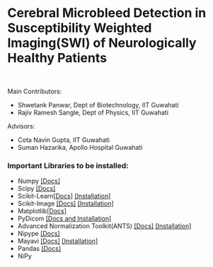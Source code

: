 # Cerebral Microbleed Detection in Susceptibility Weighted Imaging(SWI) of Neurologically Healthy Patients
</br>
<p>Main Contributors:
<ul>
  <li>Shwetank Panwar, Dept of Biotechnology, IIT Guwahati</li>
  <li>Rajiv Ramesh Sangle, Dept of Physics, IIT Guwahati</li>
</ul>
Advisors:
<ul>
  <li>Cota Navin Gupta, IIT Guwahati</li>
  <li>Suman Hazarika, Apollo Hospital Guwahati</li>
</ul>  
</p>  

<h3>Important Libraries to be installed:</h3>
<ul>
  <li>Numpy <a href = "https://numpy.org">[Docs]</a></li>
  <li>Scipy <a href = "https://www.scipy.org">[Docs]</a></li>
  <li>Scikit-Learn<a href = "https://scikit-learn.org/stable/" target = "_blank">[Docs]</a> <a href = "https://scikit-learn.org/stable/install.html"  target = "_blank">[Installation]</a></li>
  <li>Scikit-Image <a href = "https://scikit-image.org/docs/stable/">[Docs]</a> <a href = "https://pypi.org/project/scikit-image/">[Installation]</a></li>
  <li>Matplotlib<a href = "https://matplotlib.org">[Docs]</a></li>
  <li>PyDicom <a href = "https://pydicom.github.io/pydicom/stable/getting_started.html">[Docs and Installation]</a></li>
  <li>Advanced Normalization Toolkit(ANTS) <a href = "http://stnava.github.io/ANTs/">[Docs]</a> <a href = "https://github.com/ANTsX/ANTsPy/blob/master/tutorials/InstallingANTsPy.md">[Installation]</a></li>
  <li>Nipype <a href = "https://nipype.readthedocs.io/en/latest/">[Docs]</a></li>
  <li>Mayavi <a href = "https://docs.enthought.com/mayavi/mayavi/auto/mlab_helper_functions.html#mayavi.mlab.imshow">[Docs]</a> <a href = "https://pypi.org/project/mayavi/">[Installation]</a></li>
  <li>Pandas <a href = "https://pandas.pydata.org">[Docs]</a></li>
  <li>NiPy<a href = ""></a></li>
</ul>  
